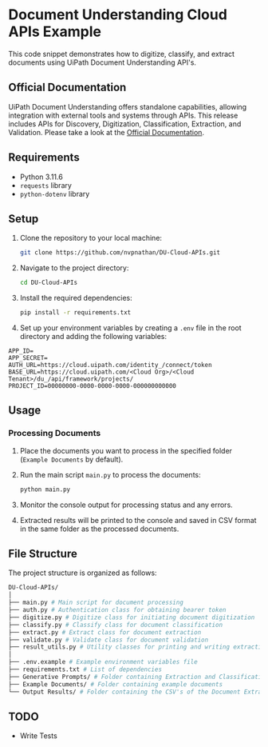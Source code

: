 # Document Understanding Cloud APIs Example

This code snippet demonstrates how to digitize, classify, and extract documents using UiPath Document Understanding API's.

## Official Documentation

UiPath Document Understanding offers standalone capabilities, allowing integration with external tools and systems through APIs. This release includes APIs for Discovery, Digitization, Classification, Extraction, and Validation. Please take a look at the [Official Documentation](https://docs.uipath.com/document-understanding/automation-cloud/latest/api-guide/example).

## Requirements

- Python 3.11.6
- `requests` library 
- `python-dotenv` library

## Setup

1. Clone the repository to your local machine:

    ```bash
    git clone https://github.com/nvpnathan/DU-Cloud-APIs.git
    ```

2. Navigate to the project directory:

    ```bash
    cd DU-Cloud-APIs
    ```

3. Install the required dependencies:

    ```bash
    pip install -r requirements.txt
    ```

4. Set up your environment variables by creating a `.env` file in the root directory and adding the following variables:

  ```env
  APP_ID=
  APP_SECRET=
  AUTH_URL=https://cloud.uipath.com/identity_/connect/token
  BASE_URL=https://cloud.uipath.com/<Cloud Org>/<Cloud Tenant>/du_/api/framework/projects/
  PROJECT_ID=00000000-0000-0000-0000-000000000000
  ```

## Usage

### Processing Documents

1. Place the documents you want to process in the specified folder (`Example Documents` by default).

2. Run the main script `main.py` to process the documents:

    ```bash
    python main.py
    ```

3. Monitor the console output for processing status and any errors.

4. Extracted results will be printed to the console and saved in CSV format in the same folder as the processed documents.

## File Structure

The project structure is organized as follows:
```bash
DU-Cloud-APIs/
│
├── main.py # Main script for document processing
├── auth.py # Authentication class for obtaining bearer token
├── digitize.py # Digitize class for initiating document digitization
├── classify.py # Classify class for document classification
├── extract.py # Extract class for document extraction
├── validate.py # Validate class for document validation
├── result_utils.py # Utility classes for printing and writing extraction results
│
├── .env.example # Example environment variables file
├── requirements.txt # List of dependencies
├── Generative Prompts/ # Folder containing Extraction and Classification Prompt Templates
├── Example Documents/ # Folder containing example documents
└── Output Results/ # Folder containing the CSV's of the Document Extraction Results
```

## TODO

* Write Tests